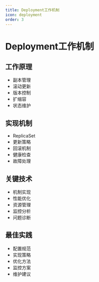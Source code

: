 ```yaml
---
title: Deployment工作机制
icon: deployment
order: 3
---
```


# Deployment工作机制

## 工作原理
- 副本管理
- 滚动更新
- 版本控制
- 扩缩容
- 状态维护

## 实现机制
- ReplicaSet
- 更新策略
- 回滚机制
- 健康检查
- 故障处理

## 关键技术
- 机制实现
- 性能优化
- 资源管理
- 监控分析
- 问题诊断

## 最佳实践
- 配置规范
- 实现策略
- 优化方法
- 监控方案
- 维护建议
